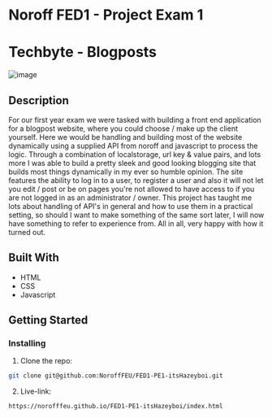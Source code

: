 # Noroff FED1 - Project Exam 1

# Techbyte - Blogposts

![image](https://github.com/NoroffFEU/FED1-PE1-itsHazeyboi/assets/117860981/0364bb98-74c6-4809-a964-bf47a2550a5f)



## Description

For our first year exam we were tasked with building a front end application for a blogpost website, where you could choose / make up the client yourself. Here we would be handling and building most of the website dynamically using a supplied API from noroff and javascript to process the logic.
Through a combination of localstorage, url key & value pairs, and lots more I was able to build a pretty sleek and good looking blogging site that builds most things dynamically in my ever so humble opinion. The site features the ability to log in to a user, to register a user and also it will not let you edit / post or be on pages you're not allowed to have access to if you are not logged in as an administrator / owner. This project has taught me lots about handling of API's in general and how to use them in a practical setting, so should I want to make something of the same sort later, I will now have something to refer to experience from. All in all, very happy with how it turned out. 

## Built With

- HTML
- CSS
- Javascript

## Getting Started

### Installing


1. Clone the repo:

```bash
git clone git@github.com:NoroffFEU/FED1-PE1-itsHazeyboi.git
```

2. Live-link:

```
https://norofffeu.github.io/FED1-PE1-itsHazeyboi/index.html
```




